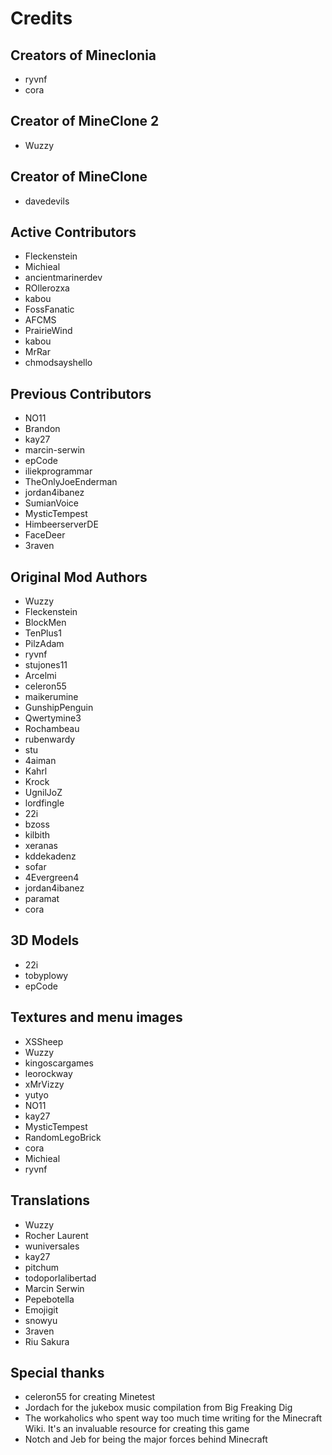 # Credits

## Creators of Mineclonia
* ryvnf
* cora

## Creator of MineClone 2
* Wuzzy

## Creator of MineClone
* davedevils

## Active Contributors
* Fleckenstein
* Michieal
* ancientmarinerdev
* ROllerozxa
* kabou
* FossFanatic
* AFCMS
* PrairieWind
* kabou
* MrRar
* chmodsayshello

## Previous Contributors
* NO11
* Brandon
* kay27
* marcin-serwin
* epCode
* iliekprogrammar
* TheOnlyJoeEnderman
* jordan4ibanez
* SumianVoice
* MysticTempest
* HimbeerserverDE
* FaceDeer
* 3raven

## Original Mod Authors
* Wuzzy
* Fleckenstein
* BlockMen
* TenPlus1
* PilzAdam
* ryvnf
* stujones11
* Arcelmi
* celeron55
* maikerumine
* GunshipPenguin
* Qwertymine3
* Rochambeau
* rubenwardy
* stu
* 4aiman
* Kahrl
* Krock
* UgnilJoZ
* lordfingle
* 22i
* bzoss
* kilbith
* xeranas
* kddekadenz
* sofar
* 4Evergreen4
* jordan4ibanez
* paramat
* cora

## 3D Models
* 22i
* tobyplowy
* epCode

## Textures and menu images
* XSSheep
* Wuzzy
* kingoscargames
* leorockway
* xMrVizzy
* yutyo
* NO11
* kay27
* MysticTempest
* RandomLegoBrick
* cora
* Michieal
* ryvnf

## Translations
* Wuzzy
* Rocher Laurent
* wuniversales
* kay27
* pitchum
* todoporlalibertad
* Marcin Serwin
* Pepebotella
* Emojigit
* snowyu
* 3raven
* Riu Sakura

## Special thanks
* celeron55 for creating Minetest
* Jordach for the jukebox music compilation from Big Freaking Dig
* The workaholics who spent way too much time writing for the Minecraft Wiki.
  It's an invaluable resource for creating this game
* Notch and Jeb for being the major forces behind Minecraft
